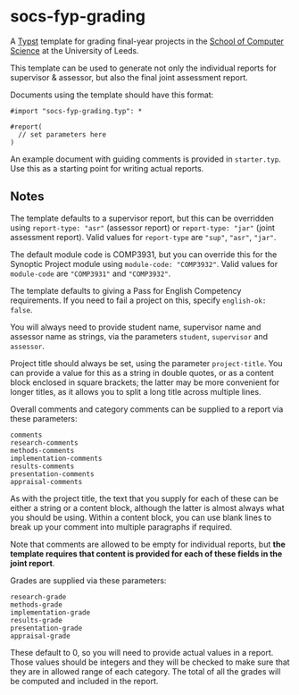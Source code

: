 # socs-fyp-grading

A [Typst][typ] template for grading final-year projects in the [School of
Computer Science][socs] at the University of Leeds.

This template can be used to generate not only the individual reports for
supervisor & assessor, but also the final joint assessment report.

Documents using the template should have this format:

```typst
#import "socs-fyp-grading.typ": *

#report(
  // set parameters here
)
```

An example document with guiding comments is provided in `starter.typ`.
Use this as a starting point for writing actual reports.

## Notes

The template defaults to a supervisor report, but this can be overridden
using `report-type: "asr"` (assessor report) or `report-type: "jar"` (joint
assessment report). Valid values for `report-type` are `"sup"`, `"asr"`,
`"jar"`.

The default module code is COMP3931, but you can override this for the
Synoptic Project module using `module-code: "COMP3932"`. Valid values for
`module-code` are `"COMP3931"` and `"COMP3932"`.

The template defaults to giving a Pass for English Competency requirements.
If you need to fail a project on this, specify `english-ok: false`.

You will always need to provide student name, supervisor name and assessor
name as strings, via the parameters `student`, `supervisor` and `assessor`.

Project title should always be set, using the parameter `project-title`.
You can provide a value for this as a string in double quotes, or as a
content block enclosed in square brackets; the latter may be more convenient
for longer titles, as it allows you to split a long title across multiple
lines.

Overall comments and category comments can be supplied to a report via
these parameters:

    comments
    research-comments
    methods-comments
    implementation-comments
    results-comments
    presentation-comments
    appraisal-comments

As with the project title, the text that you supply for each of these can
be either a string or a content block, although the latter is almost always
what you should be using. Within a content block, you can use blank lines
to break up your comment into multiple paragraphs if required.

Note that comments are allowed to be empty for individual reports, but
**the template requires that content is provided for each of these fields
in the joint report**.

Grades are supplied via these parameters:

    research-grade
    methods-grade
    implementation-grade
    results-grade
    presentation-grade
    appraisal-grade

These default to 0, so you will need to provide actual values in a report.
Those values should be integers and they will be checked to make sure that
they are in allowed range of each category. The total of all the grades will
be computed and included in the report.

[typ]: https://github.com/typst/typst
[socs]: https://eps.leeds.ac.uk/computing/
